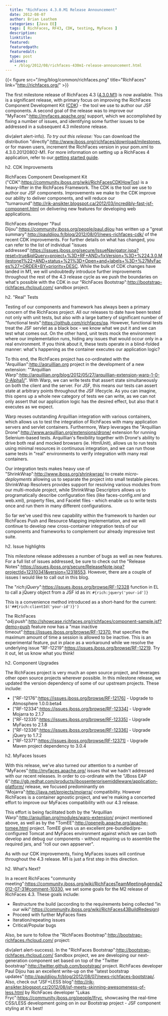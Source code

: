 ```yaml
---
  title: "RichFaces 4.3.0.M1 Release Announcement"
  date: 2012-08-07
  author: Brian Leathem
  categories: [Java EE]
  tags: [ RichFaces, RF43, CDK, testing, MyFaces ]
  description:
  linktitle:
  featured:
  featuredpath:
  featuredalt:
  type: post
  aliases:
    - /blog/2012/08/richfaces-430m1-release-announcement.html
---
```


{{< figure src="/img/blog/common/richfaces.png" title="RichFaces" link="http://richfaces.org/" >}}

The first milestone release of RichFaces 4.3 ([4.3.0.M1](https://issues.jboss.org/secure/ReleaseNote.jspa?projectId=12310341&version=12318553)) is now available.  This is a significant release, with primary focus on improving the RichFaces Component Development Kit ([CDK](https://community.jboss.org/wiki/RichFacesCDKHowTos)) - the tool we use to author our JSF components.  A second goal of the release was to improve our "MyFaces":http://myfaces.apache.org/ support, which we accomplished by fixing a number of issues, and identifying some further issues to be addressed in a subsequent 4.3 milestone release.

div(alert alert-info). *To try out this release:* You can download the distribution "directly":http://www.jboss.org/richfaces/download/milestones, or for maven users, increment the RichFaces version in your pom.xml to 4.3.0.20120802-M1. For more information on setting up a RichFaces 4 application, refer to our<a href="http://community.jboss.org/wiki/GettingstartedwithRichFaces4x"> getting started guide</a>.

h2. CDK Improvements

RichFaces Component Development Kit ("CDK":https://community.jboss.org/wiki/RichFacesCDKHowTos) is a heavy-lifter in the RichFaces Framework.  The CDK is the tool we use to author our JSF components.  Improvements we make to the CDK improve our ability to deliver components, and will reduce our "turnaround":http://rik-ansikter.blogspot.ca/2012/03/incredibly-fast-jsf-component.html on delivering new features for developing web applications.

RichFaces developer "Paul Dijou":https://community.jboss.org/people/paul.dijou has written up a "great summary":http://pauldijou.fr/blog/2012/08/01/news-richfaces-cdk/ of the recent CDK improvements.  For further details on what has changed, you can refer to the list of individual "issues addressed":https://issues.jboss.org/secure/IssueNavigator.jspa?reset=true&jqlQuery=project+%3D+RF+AND+fixVersion+%3D+%224.3.0.Milestone1%22+AND+status+%21%3D+Open+and+labels+%3D+%27MyFaces%27+ORDER+BY+priority+DESC.  While the bulk of CDK changes have landed in M1, we will undoubtedly introduce further improvements throughout the rest of the 4.3 release cycle as we push the boundaries on what's possible with the CDK in our "RichFaces Bootstrap":http://bootstrap-richfaces.rhcloud.com/ sandbox project.

h2. "Real" Tests

Testing of our components and framework has always been a primary concern of the RichFaces project.  All our releases to date have been tested not only with unit tests, but also with a large battery of significant number of "functional tests":https://github.com/richfaces/qa.  However, functional tests treat the JSF servlet as a black box - we know what we put it and we can test what comes out.  On the other hand, unit tests mock the environment where our implementation runs, hiding any issues that would occur only in a real environment.  If you think about it, these tests operate in a blind-folded manner: what's happening as the container executes our application logic?

To this end, the RichFaces project has co-ordinated with the "Arquillian":http://aqruillian.org project in the development of a new extension: ""Arquillian Warp":http://arquillian.org/blog/2012/05/27/arquillian-extension-warp-1-0-0-Alpha1/".  With Warp, we can write tests that assert state simultaneously on both the client and the server.  For JSF, this means our tests can assert state at arbitrary points throughout the JSF lifecycle.  As you can imagine, this opens up a whole new category of tests we can write, as we can not only assert that our application logic has the desired effect, but also that it executes as we expect.

Warp reuses outstanding Arquillian integration with various containers, which allows us to test the integration of RichFaces with many application servers and servlet containers. Furthermore, Warp leverages the "Arquillian Drone":http://www.arquillian.org/extensions/drone/ extension for running Selenium-based tests. Arquillian's flexibility together with Drone's ability to drive both real and mocked browsers (ie. HtmlUnit), allows us to run tests using minimal resources in continuous integration, and we can run those same tests in "real" environments to verify integration with many real containers.

Our integration tests makes heavy use of "ShrinkWrap":http://www.jboss.org/shrinkwrap/ to create _micro-deployments_ allowing us to separate the project into small testable pieces. ShrinkWrap Resolvers provides support for resolving various modules from our multi-module project, while ShrinkWrap Descriptors allows us to programatically describe configuration files (like faces-config.xml and web.xml), property files, and Facelet files - which enable us to write tests once and run them in many different configurations.

So far we've used this new capability within the framework to harden our RichFaces Push and Resource Mapping implementation, and we will continue to develop new cross-container integration tests of our components and frameworks to complement our already impressive test suite.

h2. Issue highlights

This milestone release addresses a number of bugs as well as new features.  For a full list of issues addressed, be sure to check out the "Release Notes":https://issues.jboss.org/secure/ReleaseNote.jspa?projectId=12310341&version=12318553.  However, there are a couple of issues I would like to call out in this blog.

The "*rich:jQuery*":https://issues.jboss.org/browse/RF-12328 function in EL to call a jQuery object from a JSF id as in:
<code>\#{rich:jquery('your-id']}</code>

This is a convenience method introduced as a short-hand for the current:
<code>$('#\#{rich:clientId('your-id')}')</code>

The RichFaces "*a4j:push*":http://showcase.richfaces.org/richfaces/component-sample.jsf?demo=push feature now has a "max inactive timeout":https://issues.jboss.org/browse/RF-12370, that specifies the maximum amount of time a session is allowed to be inactive.  This is an experimental feature, put in place as a workaround while we resolve the underlying issue "RF-12219":https://issues.jboss.org/browse/RF-12219.  Try it out, let us know what you think!

h2. Component Upgrades

The RichFaces project is very much an open source project, and leverages other open source projects wherever possible.  In this milestone release, we updated the version dependency of some of our upstream projects.  These include:

* ["RF-12176":https://issues.jboss.org/browse/RF-12176] - Upgrade to Atmosphere 1.0.0.beta4
* ["RF-12334":https://issues.jboss.org/browse/RF-12334] - Upgrade Mojarra to 2.1.7
* ["RF-12335":https://issues.jboss.org/browse/RF-12335] - Upgrade MyFaces to 2.1.8
* ["RF-12336":https://issues.jboss.org/browse/RF-12336] - Upgrade jQuery to 1.7.2
* ["RF-12371":https://issues.jboss.org/browse/RF-12371] - Upgrade Maven project dependency to 3.0.4

h2. MyFaces Issues

With this release, we've also turned our attention to a number of "MyFaces":http://myfaces.apache.org/ issues that we hadn't addressed with our recent releases.  In order to co-ordinate with the "JBoss EAP 6":http://gb.redhat.com/products/jbossenterprisemiddleware/application-platform/ release, we focused predominantly on "Mojarra":http://java.net/projects/mojarra/ compatibility.  However RichFaces is a container agnostic project, and we're making a concerted effort to improve our MyFaces compatibility with our 4.3 release.

This effort is being facilitated both by the "Arquillian Warp":http://arquillian.org/modules/warp-extension/ project mentioned above, as well as by the "TomEE":http://openejb.apache.org/apache-tomee.html project.  TomEE gives us an excellent pre-bundled/pre-configured Tomcat and MyFaces environment against which we can both develop and debug our components - without requiring us to assemble the required jars, and "roll our own appserver".

As with our CDK improvements, fixing MyFaces issues will continue throughout the 4.3 release.  M1 is just a first step in this direction.

h2. What's Next?

In a recent RichFaces "community meeting":https://community.jboss.org/wiki/RichFacesTeamMeetingAgenda2012-07-31#comment-10330, we set some goals for the M2 release of RichFaces 4.3.  These goals include:

* Restructure the build (according to the requirements being collected "in our wiki":https://community.jboss.org/wiki/RichFaces43BuildRedesign)
* Proceed with further MyFaces fixes
* Iteration/repeating issues
* Critical/Popular bugs

Also, be sure to follow the "RichFaces Bootstrap":http://bootstrap-richfaces.rhcloud.com/ project:

div(alert alert-success). In the "RichFaces Bootstrap":http://bootstrap-richfaces.rhcloud.com/ Sandbox project, we are developing our next-generation component set based on top of the "Twitter bootstrap":http://twitter.github.com/bootstrap/ project.  RichFaces developer Paul Dijou has an excellent write-up on the "latest bootstrap updates":http://pauldijou.fr/blog/2012/08/07/news-richfaces-bootstrap/.  Also, check out "JSF+LESS blog":http://rik-ansikter.blogspot.cz/2012/08/jsf-meets-skinning-awesomeness-of-less.html by RichFaces developer "Lukas Fryc":https://community.jboss.org/people/lfryc, showcasing the real-time CSS/LESS development going on in our Bootstrap project - JSF component styling at it's best!
